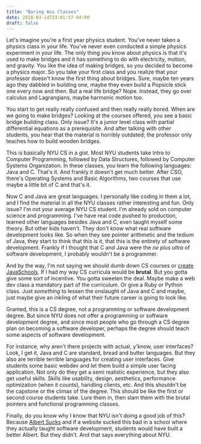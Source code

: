 ```yaml
---
title: "Boring Ass Classes"
date: 2018-03-14T23:01:57-04:00
draft: false
---
```


Let's imagine you're a first year physics student. You've never taken
a physics class in your life. You've never even conducted a simple
physics experiment in your life. The only thing you know about physics
is that it's used to make bridges and it has something to do with
electricity, motion, and gravity. You like the idea of making bridges,
so you decided to become a physics major. So you take your first class
and you realize that your professor doesn't know the first thing about
bridges. Sure, maybe ten years ago they dabbled in building one, maybe
they even build a Popsicle stick one every now and then. But a real
life bridge? Nope. Instead, they go over calculus and Lagrangians,
maybe harmonic motion too.

You start to get really really confused and then really really
bored. When are we going to make bridges? Looking at the courses
offered, you see a basic bridge building class. Only issue? It's a
junior level class with partial differential equations as a
prerequisite. And after talking with other students, you hear that the
material is horribly outdated; the professor only teaches how to build
wooden bridges.

This is basically NYU CS in a gist. Most NYU students take Intro to
Computer Programming, followed by Data Structures, followed by
Computer Systems Organization. In these classes, you learn the
following languages: Java and C. That's it. And frankly it doesn't get
much better. After CSO, there's Operating Systems and Basic
Algorithms, two courses that use maybe a little bit of C and that's
it.

Now C and Java are great languages. I personally like coding in them a
lot, and I find the material in all the NYU classes rather interesting
and fun. Only issue? I'm not your average NYU CS student. I'm already
sold on computer science and programming. I've have real code pushed
to production, learned other languages besides Java and C, even taught
myself some theory. But other kids haven't. They don't know what real
software development looks like. So when they see pointer arithmetic
and the tedium of Java, they start to think that this is it, that this
is the entirety of software development. Frankly if I thought that C
and Java were the *ne plus ultra* of software development, I probably
wouldn't be a programmer.

And by the way, I'm not saying we should dumb down CS courses or
[create
JavaSchools](https://www.joelonsoftware.com/2005/12/29/the-perils-of-javaschools-2/).
If I had my way CS curricula would be **brutal**. But you gotta give
some sort of incentive. You gotta sweeten the deal. Maybe make a web
dev class a mandatory part of the curriculum. Or give a Ruby or Python
class. Just *something* to lessen the onslaught of Java and C and
maybe, just maybe give an inkling of what their future career is going
to look like.

Granted, this is a CS degree, not a programming or software
development degree. But since NYU does not offer a programming or
software development degree, and since most people who go through a CS
degree plan on becoming a software developer, perhaps the degree
should teach some aspects of software development.

For instance, why aren't there projects with actual, y'know, user
interfaces? Look, I get it, Java and C are standard, bread and butter
languages. But they also are terrible terrible languages for creating
user interfaces. Give students some basic webdev and let them build a
simple user facing application. Not only do they get a semi realistic
experience, but they also get useful skills. Skills like usability,
design, aesthetics, performance optimization (when it counts), handling
clients, etc. And this shouldn't be the capstone or the climax of the
degree. This should be like the first or second course students
take. Lure them in, then slam them with the brutal pointers and
functional programming classes.

Finally, do you know why I know that NYU isn't doing a good job of
this?  Because [Albert Sucks](https://albertsucks.com/) and if a
website sucked this bad in a school where they actually taught
software development, students would have built a better Albert. But
they didn't. And that says everything about NYU.
